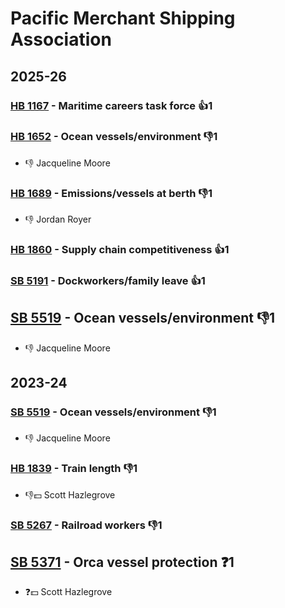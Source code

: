 # Pacific Merchant Shipping Association
## 2025-26

### [HB 1167](/bill/2025-26/hb/1167/) - Maritime careers task force 👍1  

### [HB 1652](/bill/2025-26/hb/1652/) - Ocean vessels/environment  👎1 
* 👎 Jacqueline Moore

### [HB 1689](/bill/2025-26/hb/1689/) - Emissions/vessels at berth  👎1 
* 👎 Jordan Royer

### [HB 1860](/bill/2025-26/hb/1860/) - Supply chain competitiveness 👍1  

### [SB 5191](/bill/2025-26/sb/5191/) - Dockworkers/family leave 👍1  

## [SB 5519](/bill/2025-26/sb/5519/) - Ocean vessels/environment  👎1 
* 👎 Jacqueline Moore

## 2023-24

### [SB 5519](/bill/2023-24/sb/5519/) - Ocean vessels/environment  👎1 
* 👎 Jacqueline Moore

### [HB 1839](/bill/2023-24/hb/1839/) - Train length  👎1 
* 👎💵 Scott Hazlegrove

### [SB 5267](/bill/2023-24/sb/5267/) - Railroad workers  👎1 

## [SB 5371](/bill/2023-24/sb/5371/) - Orca vessel protection   ❓1
* ❓💵 Scott Hazlegrove
